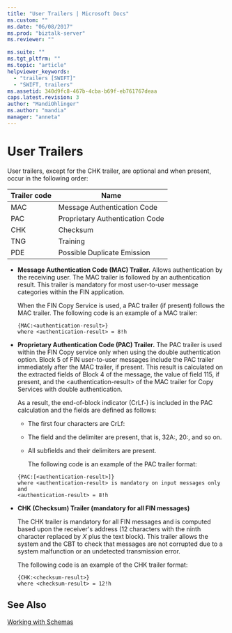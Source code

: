 ```yaml
---
title: "User Trailers | Microsoft Docs"
ms.custom: ""
ms.date: "06/08/2017"
ms.prod: "biztalk-server"
ms.reviewer: ""

ms.suite: ""
ms.tgt_pltfrm: ""
ms.topic: "article"
helpviewer_keywords: 
  - "trailers [SWIFT]"
  - "SWIFT, trailers"
ms.assetid: 340d9fc8-467b-4cba-b69f-eb761767deaa
caps.latest.revision: 3
author: "MandiOhlinger"
ms.author: "mandia"
manager: "anneta"
---
```

# User Trailers
User trailers, except for the CHK trailer, are optional and when present, occur in the following order:  
  
|Trailer code|Name|  
|------------------|----------|  
|MAC|Message Authentication Code|  
|PAC|Proprietary Authentication Code|  
|CHK|Checksum|  
|TNG|Training|  
|PDE|Possible Duplicate Emission|  
  
- **Message Authentication Code (MAC) Trailer.** Allows authentication by the receiving user. The MAC trailer is followed by an authentication result. This trailer is mandatory for most user-to-user message categories within the FIN application.  
  
   When the FIN Copy Service is used, a PAC trailer (if present) follows the MAC trailer. The following code is an example of a MAC trailer:  
  
  ```  
  {MAC:<authentication-result>}  
  where <authentication-result> = 8!h  
  ```  
  
- **Proprietary Authentication Code (PAC) Trailer.** The PAC trailer is used within the FIN Copy service only when using the double authentication option. Block 5 of FIN user-to-user messages include the PAC trailer immediately after the MAC trailer, if present. This result is calculated on the extracted fields of Block 4 of the message, the value of field 115, if present, and the \<authentication-result\> of the MAC trailer for Copy Services with double authentication.  
  
   As a result, the end-of-block indicator (CrLf-) is included in the PAC calculation and the fields are defined as follows:  
  
  - The first four characters are CrLf:  
  
  - The field and the delimiter are present, that is, 32A:, 20:, and so on.  
  
  - All subfields and their delimiters are present.  
  
    The following code is an example of the PAC trailer format:  
  
  ```  
  {PAC:[<authentication-result>]}  
  where <authentication-result> is mandatory on input messages only and  
  <authentication-result> = 8!h  
  ```  
  
- **CHK (Checksum) Trailer (mandatory for all FIN messages)**  
  
   The CHK trailer is mandatory for all FIN messages and is computed based upon the receiver's address (12 characters with the ninth character replaced by *X* plus the text block). This trailer allows the system and the CBT to check that messages are not corrupted due to a system malfunction or an undetected transmission error.  
  
   The following code is an example of the CHK trailer format:  
  
  ```  
  {CHK:<checksum-result>}  
  where <checksum-result> = 12!h  
  ```  
  
## See Also  
 [Working with Schemas](../../adapters-and-accelerators/accelerator-swift/working-with-schemas.md)